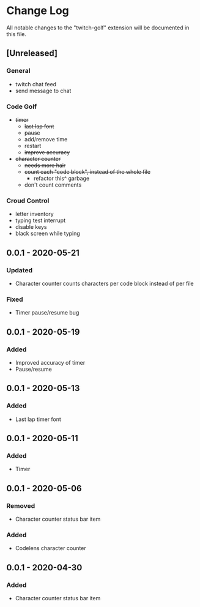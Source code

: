 # Change Log

All notable changes to the "twitch-golf" extension will be documented in this file.

## [Unreleased]
### General
- twitch chat feed
- send message to chat
### Code Golf
- ~~timer~~
    - ~~last lap font~~
    - ~~pause~~
    - add/remove time
    - restart
    - ~~improve accuracy~~
- ~~character counter~~
    - ~~needs more hair~~
    - ~~count each "code block", instead of the whole file~~
        - refactor this^ garbage
    - don't count comments
### Croud Control
- letter inventory
- typing test interrupt
- disable keys
- black screen while typing

## 0.0.1 - 2020-05-21
### Updated
- Character counter counts characters per code block instead of per file
### Fixed
- Timer pause/resume bug

## 0.0.1 - 2020-05-19
### Added
- Improved accuracy of timer
- Pause/resume

## 0.0.1 - 2020-05-13
### Added
- Last lap timer font

## 0.0.1 - 2020-05-11
### Added
- Timer

## 0.0.1 - 2020-05-06
### Removed
- Character counter status bar item
### Added
- Codelens character counter

## 0.0.1 - 2020-04-30
### Added
- Character counter status bar item